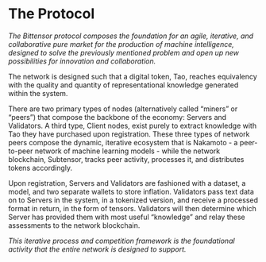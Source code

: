 # The Protocol

*The Bittensor protocol composes the foundation for an agile, iterative, and collaborative pure market for the production of machine intelligence, designed to solve the previously mentioned problem and open up new possibilities for innovation and collaboration.*


The network is designed such that a digital token, Tao, reaches equivalency with the quality and quantity of representational knowledge generated within the system.


There are two primary types of nodes (alternatively called “miners” or “peers”) that compose the backbone of the economy: Servers and Validators. A third type, Client nodes, exist purely to extract knowledge with Tao they have purchased upon registration. These three types of network peers compose the dynamic, iterative ecosystem that is Nakamoto - a peer-to-peer network of machine learning models - while the network blockchain, Subtensor, tracks peer activity, processes it, and distributes tokens accordingly.


Upon registration, Servers and Validators are fashioned with a dataset, a model, and two separate wallets to store inflation. Validators pass text data on to Servers in the system, in a tokenized version, and receive a processed format in return, in the form of tensors. Validators will then determine which Server has provided them with most useful “knowledge” and relay these assessments to the network blockchain. 

*This iterative process and competition framework is the foundational activity that the entire network is designed to support.*